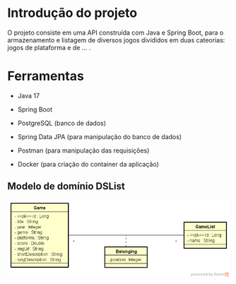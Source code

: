 # Introdução do projeto
O projeto consiste em uma API construída com Java e Spring Boot, para o armazenamento e listagem de diversos jogos divididos em duas cateorias: jogos de plataforma e de ... .

# Ferramentas

- Java 17

- Spring Boot

- PostgreSQL (banco de dados)

- Spring Data JPA (para manipulação do banco de dados)

- Postman (para manipulação das requisições)

- Docker (para criação do container da aplicação)

## Modelo de domínio DSList

![Modelo de domínio DSList](https://raw.githubusercontent.com/devsuperior/java-spring-dslist/main/resources/dslist-model.png)
